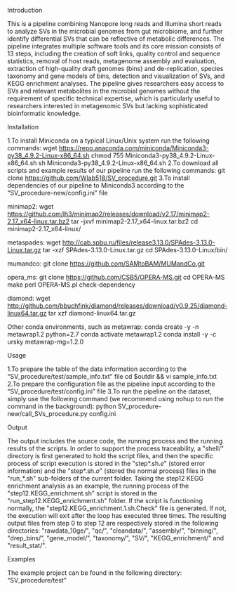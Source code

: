 
Introduction

This is a pipeline combining Nanopore long reads and Illumina short reads to analyze SVs in the microbial genomes from gut microbiome, and further identify differential SVs that can be reflective of metabolic differences. The pipeline integrates multiple software tools and its core mission consists of 13 steps, including the creation of soft links, quality control and sequence statistics, removal of host reads, metagenome assembly and evaluation, extraction of high-quality draft genomes (bins) and de-replication, species taxonomy and gene models of bins, detection and visualization of SVs, and KEGG enrichment analyses. The pipeline gives researchers easy access to SVs and relevant metabolites in the microbial genomes without the requirement of specific technical expertise, which is particularly useful to researchers interested in metagenomic SVs but lacking sophisticated bioinformatic knowledge.

Installation

1.To install Miniconda on a typical Linux/Unix system run the following commands:
wget https://repo.anaconda.com/miniconda/Miniconda3-py38_4.9.2-Linux-x86_64.sh
chmod 755 Miniconda3-py38_4.9.2-Linux-x86_64.sh
sh Miniconda3-py38_4.9.2-Linux-x86_64.sh
2.To download all scripts and example results of our pipeline run the following commands:
git clone https://github.com/Wlab518/SV_procedure.git
3.To install dependencies of our pipeline to Miniconda3 according to the “SV_procedure-new/config.ini” file  

minimap2: 
wget https://github.com/lh3/minimap2/releases/download/v2.17/minimap2-2.17_x64-linux.tar.bz2
tar -jxvf minimap2-2.17_x64-linux.tar.bz2
cd minimap2-2.17_x64-linux/

metaspades:
wget http://cab.spbu.ru/files/release3.13.0/SPAdes-3.13.0-Linux.tar.gz
tar -xzf SPAdes-3.13.0-Linux.tar.gz
cd SPAdes-3.13.0-Linux/bin/

mumandco:
git clone https://github.com/SAMtoBAM/MUMandCo.git

opera_ms:
git clone https://github.com/CSB5/OPERA-MS.git
cd OPERA-MS
make
perl OPERA-MS.pl check-dependency

diamond:
wget http://github.com/bbuchfink/diamond/releases/download/v0.9.25/diamond-linux64.tar.gz
tar xzf diamond-linux64.tar.gz

Other conda environments, such as metawrap:
conda create -y -n metawrap1.2 python=2.7
conda activate metawrap1.2
conda install -y -c ursky metawrap-mg=1.2.0

Usage

1.To prepare the table of the data information according to the “SV_procedure/test/sample_info.txt” file
cd $outdir && vi sample_info.txt
2.To prepare the configuration file as the pipeline input according to the “SV_procedure/test/config.ini” file
3.To run the pipeline on the dataset, simply use the following command (we recommend using nohup to run the command in the background):
python SV_procedure-new/call_SVs_procedure.py config.ini 
 
Output

The output includes the source code, the running process and the running results of the scripts. In order to support the process traceability, a "shell/" directory is first generated to hold the script files, and then the specific process of script execution is stored in the "step*.sh.*e*" (stored error information) and the "step*.sh.*o*" (stored the normal process) files in the "run_*.sh" sub-folders of the current folder. Taking the step12 KEGG enrichment analysis as an example, the running process of the "step12.KEGG_enrichment.sh" script is stored in the "run_step12.KEGG_enrichment.sh" folder. If the script is functioning normally, the "step12.KEGG_enrichment.1.sh.Check" file is generated. If not, the execution will exit after the loop has executed three times. The resulting output files from step 0 to step 12 are respectively stored in the following directories: "rawdata_10ge/", "qc/", "cleandata/", "assembly/", "binning/", "drep_bins/", "gene_model/", "taxonomy/", "SV/", "KEGG_enrichment/" and "result_stat/".

Examples

The example project can be found in the following directory: “SV_procedure/test”


